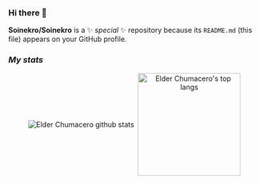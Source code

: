 ### Hi there 👋


**Soinekro/Soinekro** is a ✨ _special_ ✨ repository because its `README.md` (this file) appears on your GitHub profile.


<h3><i>My stats</i></h3>
<p align='center'>
  <img align="center" src="https://github-readme-stats.vercel.app/api?username=Soinekro" alt="Elder Chumacero github stats"/>
&nbsp;<img align="center" src="https://github-readme-stats.vercel.app/api/top-langs/?username=Soinekro" alt="Elder Chumacero's top langs" height="205">
